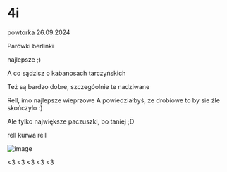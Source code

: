 # 4i
powtorka
26.09.2024

Parówki berlinki

najlepsze ;)

A co sądzisz o kabanosach tarczyńskich

Też są bardzo dobre, szczegóolnie te nadziwane

Rell, imo najlepsze wieprzowe
 A powiedziałbyś, że drobiowe to by sie źle skończyło :)


Ale tylko największe paczuszki, bo taniej ;D


rell kurwa rell

![image](https://github.com/user-attachments/assets/d6685593-4ac2-4865-aa0b-b063dd20aaf5)


<3 <3 <3 <3 <3

